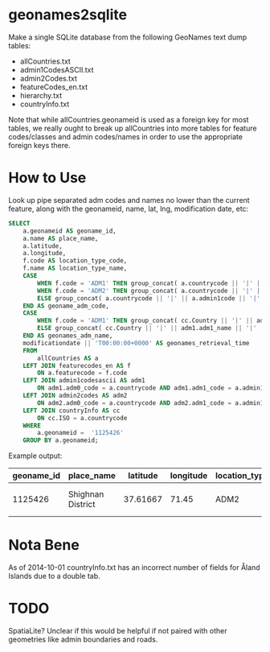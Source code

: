 geonames2sqlite
===============

Make a single SQLite database from the following GeoNames text dump tables:

* allCountries.txt
* admin1CodesASCII.txt
* admin2Codes.txt
* featureCodes_en.txt
* hierarchy.txt
* countryInfo.txt

Note that while allCountries.geonameid is used as a foreign key for most tables,
we really ought to break up allCountries into more tables for feature codes/classes
and admin codes/names in order to use the appropriate foreign keys there.

How to Use
==========

Look up pipe separated adm codes and names no lower than the current feature, along with the geonameid, name, lat, lng, modification date, etc:

```sql
SELECT
	a.geonameid AS geoname_id,
	a.name AS place_name,
	a.latitude,
	a.longitude,
	f.code AS location_type_code,
	f.name AS location_type_name,
	CASE 
		WHEN f.code = 'ADM1' THEN group_concat( a.countrycode || '|' || adm1.adm1_code, '|' ) 
		WHEN f.code = 'ADM2' THEN group_concat( a.countrycode || '|' || adm1.adm1_code || '|' || adm2.adm2_code, '|' )
		ELSE group_concat( a.countrycode || '|' || a.admin1code || '|' || a.admin2code || '|' || a.admin3code || '|' || a.admin4code, '|' )
	END AS geoname_adm_code,
	CASE
		WHEN f.code = 'ADM1' THEN group_concat( cc.Country || '|' || adm1.adm1_name, '|')
		ELSE group_concat( cc.Country || '|' || adm1.adm1_name || '|' || adm2.adm2_name, '|') 
	END AS geonames_adm_name,
	modificationdate || 'T00:00:00+0000' AS geonames_retrieval_time
	FROM
		allCountries AS a
	LEFT JOIN featurecodes_en AS f 
		ON a.featurecode = f.code
	LEFT JOIN admin1codesascii AS adm1 
		ON adm1.adm0_code = a.countrycode AND adm1.adm1_code = a.admin1code
	LEFT JOIN admin2codes AS adm2 
		ON adm2.adm0_code = a.countrycode AND adm2.adm1_code = a.admin1code AND adm2.adm2_code = a.admin2code
	LEFT JOIN countryInfo AS cc 
		ON cc.ISO = a.countrycode
	WHERE
		a.geonameid =  '1125426'
	GROUP BY a.geonameid;
```

Example output:

|  geoname_id | place_name        | latitude | longitude | location_type_code | location_type_name                   | geoname_adm_code | geonames_adm_name                        | geonames_retrieval_time   |
|-------------|-------------------|----------|-----------|--------------------|--------------------------------------|------------------|------------------------------------------|---------------------------|
|  1125426    | Shighnan District | 37.61667 | 71.45     | ADM2               | second-order administrative division | AF|01|1125426    | Afghanistan|Badakhshan|Shighnan District | 2013-04-27T00:00:00|0000  |


Nota Bene
=========

As of 2014-10-01 countryInfo.txt has an incorrect number of fields for Åland Islands due to a double tab.

TODO
====

SpatiaLite?  Unclear if this would be helpful if not paired with other geometries like admin boundaries and roads.
